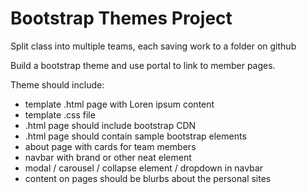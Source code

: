 
# Bootstrap Themes Project

Split class into multiple teams, each saving work to a folder on github

Build a bootstrap theme and use portal to link to member pages.

Theme should include:
- template .html page with Loren ipsum content
- template .css file
- .html page should include bootstrap CDN
- .html page should contain sample bootstrap elements
- about page with cards for team members
- navbar with brand or other neat element
- modal / carousel / collapse element / dropdown in navbar
- content on pages should be blurbs about the personal sites
